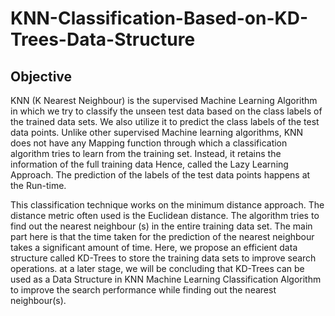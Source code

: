 # KNN-Classification-Based-on-KD-Trees-Data-Structure

## Objective

KNN (K Nearest Neighbour) is the supervised Machine Learning Algorithm in which we try to classify the unseen test data based on the class labels of the trained data sets. 
We also utilize it to predict the class labels of the test data points. Unlike other supervised Machine learning algorithms, KNN does not have any Mapping function through 
which a classification algorithm tries to learn from the training set. Instead, it retains the information of the full training data Hence, called the Lazy Learning Approach. 
The prediction of the labels of the test data points happens at the Run-time.

This classification technique works on the minimum distance approach. The distance metric often used is the Euclidean distance. 
The algorithm tries to find out the nearest neighbour (s) in the entire training data set. The main part here is that the time taken for the prediction of the nearest neighbour 
takes a significant amount of time. Here, we propose an efficient data structure called KD-Trees to store the training data sets to improve search operations.
at a later stage, we will be concluding that KD-Trees can be used as a Data Structure in KNN Machine Learning Classification Algorithm to improve the search performance while
finding out the nearest neighbour(s).
